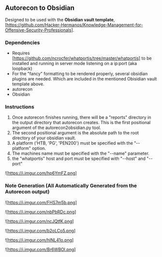 ##  Autorecon to Obsidian

Designed to be used with the **Obsidian vault template**, [https://github.com/Hacker-Hermanos/Knowledge-Management-for-Offensive-Security-Professionals].

### Dependencies

- Requires [https://github.com/ncrocfer/whatportis/tree/master/whatportis] to be installed and running in server mode listening on a ip:port (aka loopback)
- For the "fancy" formatting to be rendered properly, several obsidian plugins are needed. Which are included in the mentioned Obisidian vault template above.
- autorecon
- Obsidian

### Instructions

1. Once autorecon finishes running, there will be a "reports" directory in the output directory that autorecon creates. This is the first positional argument of the autorecon2obsidian.py tool.
2. The second positional argument is the absolute path to the root directory of your obsidian vault.
3. A platform ('HTB, 'PG', 'PEN200') must be specified with the "--platform" option.
4. The machines name must be specified with the "--name" parameter.
5. the "whatportis" host and port must be specified with "--host" and "--port"

![https://i.imgur.com/hp6YmFZ.png]


### Note Generation (All Automatically Generated from the Autorecon output)

![https://i.imgur.com/FHS7m5b.png]

![https://i.imgur.com/nbPbRDc.png]

![https://i.imgur.com/ncJQtfK.png]

![https://i.imgur.com/b2oLCo5.png]

![https://i.imgur.com/hINL41o.png]

![https://i.imgur.com/Br6WBOl.png]
